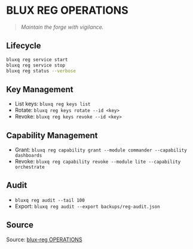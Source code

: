 # BLUX REG OPERATIONS

> *Maintain the forge with vigilance.*

## Lifecycle
```bash
bluxq reg service start
bluxq reg service stop
bluxq reg status --verbose
```

## Key Management
- List keys: `bluxq reg keys list`
- Rotate: `bluxq reg keys rotate --id <key>`
- Revoke: `bluxq reg keys revoke --id <key>`

## Capability Management
- Grant: `bluxq reg capability grant --module commander --capability dashboards`
- Revoke: `bluxq reg capability revoke --module lite --capability orchestrate`

## Audit
- `bluxq reg audit --tail 100`
- Export: `bluxq reg audit --export backups/reg-audit.json`

## Source
Source: [blux-reg OPERATIONS](https://github.com/Outer-Void/blux-reg)
